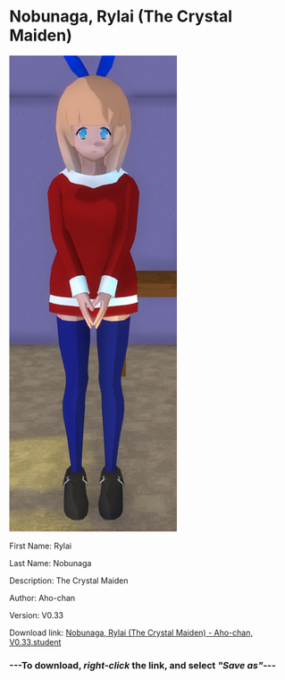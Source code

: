 # Nobunaga, Rylai (The Crystal Maiden)

<img src = "https://raw.githubusercontent.com/Arbiter1223/Daigaku-Gurashi-Custom-Students/master/Students/Files/Nobunaga%2C%20Rylai%20(The%20Crystal%20Maiden).png">

First Name: Rylai

Last Name: Nobunaga

Description: The Crystal Maiden

Author: Aho-chan

Version: V0.33

Download link: <a href="https://raw.githubusercontent.com/Arbiter1223/Daigaku-Gurashi-Custom-Students/master/Students/Files/Nobunaga%2C%20Rylai%20(The%20Crystal%20Maiden)%20-%20Aho-chan%2C%20V0.33.student">Nobunaga, Rylai (The Crystal Maiden) - Aho-chan, V0.33.student</a>

### ---**To download, _right-click_ the link, and select _"Save as"_**---
